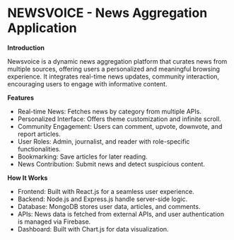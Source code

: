 # NEWSVOICE - News Aggregation Application

**Introduction**

Newsvoice is a dynamic news aggregation platform that curates news from multiple sources, offering users a personalized and meaningful browsing experience. It integrates real-time news updates, community interaction, encouraging users to engage with informative content.

**Features**
- Real-time News: Fetches news by category from multiple APIs.
- Personalized Interface: Offers theme customization and infinite scroll.
- Community Engagement: Users can comment, upvote, downvote, and report articles.
- User Roles: Admin, journalist, and reader with role-specific functionalities.
- Bookmarking: Save articles for later reading.
- News Contribution: Submit news and detect suspicious content.

**How It Works**
- Frontend: Built with React.js for a seamless user experience.
- Backend: Node.js and Express.js handle server-side logic.
- Database: MongoDB stores user data, articles, and comments.
- APIs: News data is fetched from external APIs, and user authentication is managed via Firebase.
- Dashboard: Built with Chart.js for data visualization.


